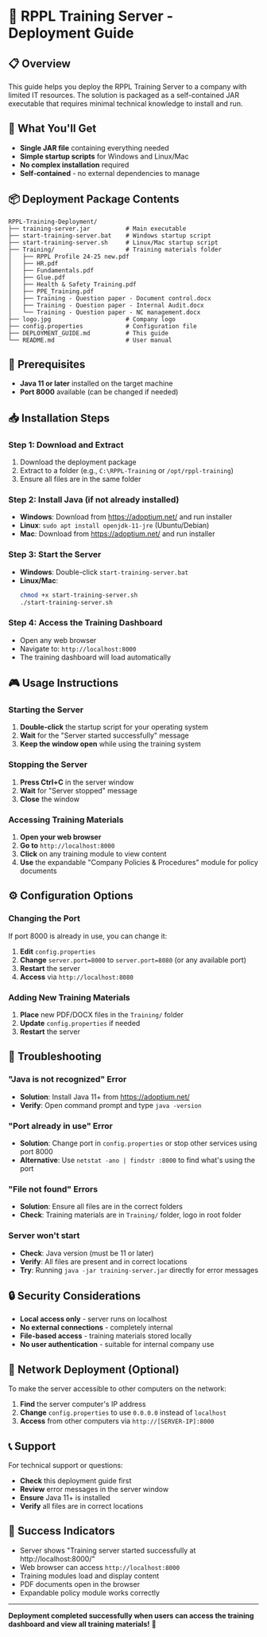 # 🚀 RPPL Training Server - Deployment Guide

## 📋 **Overview**
This guide helps you deploy the RPPL Training Server to a company with limited IT resources. The solution is packaged as a self-contained JAR executable that requires minimal technical knowledge to install and run.

## 🎯 **What You'll Get**
- **Single JAR file** containing everything needed
- **Simple startup scripts** for Windows and Linux/Mac
- **No complex installation** required
- **Self-contained** - no external dependencies to manage

## 📦 **Deployment Package Contents**
```
RPPL-Training-Deployment/
├── training-server.jar          # Main executable
├── start-training-server.bat    # Windows startup script
├── start-training-server.sh     # Linux/Mac startup script
├── Training/                    # Training materials folder
│   ├── RPPL Profile 24-25 new.pdf
│   ├── HR.pdf
│   ├── Fundamentals.pdf
│   ├── Glue.pdf
│   ├── Health & Safety Training.pdf
│   ├── PPE_Training.pdf
│   ├── Training - Question paper - Document control.docx
│   ├── Training - Question paper - Internal Audit.docx
│   └── Training - Question paper - NC management.docx
├── logo.jpg                     # Company logo
├── config.properties            # Configuration file
├── DEPLOYMENT_GUIDE.md          # This guide
└── README.md                    # User manual
```

## 🔧 **Prerequisites**
- **Java 11 or later** installed on the target machine
- **Port 8000** available (can be changed if needed)

## 📥 **Installation Steps**

### **Step 1: Download and Extract**
1. Download the deployment package
2. Extract to a folder (e.g., `C:\RPPL-Training` or `/opt/rppl-training`)
3. Ensure all files are in the same folder

### **Step 2: Install Java (if not already installed)**
- **Windows**: Download from https://adoptium.net/ and run installer
- **Linux**: `sudo apt install openjdk-11-jre` (Ubuntu/Debian)
- **Mac**: Download from https://adoptium.net/ and run installer

### **Step 3: Start the Server**
- **Windows**: Double-click `start-training-server.bat`
- **Linux/Mac**: 
  ```bash
  chmod +x start-training-server.sh
  ./start-training-server.sh
  ```

### **Step 4: Access the Training Dashboard**
- Open any web browser
- Navigate to: `http://localhost:8000`
- The training dashboard will load automatically

## 🎮 **Usage Instructions**

### **Starting the Server**
1. **Double-click** the startup script for your operating system
2. **Wait** for the "Server started successfully" message
3. **Keep the window open** while using the training system

### **Stopping the Server**
1. **Press Ctrl+C** in the server window
2. **Wait** for "Server stopped" message
3. **Close** the window

### **Accessing Training Materials**
1. **Open your web browser**
2. **Go to** `http://localhost:8000`
3. **Click** on any training module to view content
4. **Use** the expandable "Company Policies & Procedures" module for policy documents

## ⚙️ **Configuration Options**

### **Changing the Port**
If port 8000 is already in use, you can change it:
1. **Edit** `config.properties`
2. **Change** `server.port=8000` to `server.port=8080` (or any available port)
3. **Restart** the server
4. **Access** via `http://localhost:8080`

### **Adding New Training Materials**
1. **Place** new PDF/DOCX files in the `Training/` folder
2. **Update** `config.properties` if needed
3. **Restart** the server

## 🚨 **Troubleshooting**

### **"Java is not recognized" Error**
- **Solution**: Install Java 11+ from https://adoptium.net/
- **Verify**: Open command prompt and type `java -version`

### **"Port already in use" Error**
- **Solution**: Change port in `config.properties` or stop other services using port 8000
- **Alternative**: Use `netstat -ano | findstr :8000` to find what's using the port

### **"File not found" Errors**
- **Solution**: Ensure all files are in the correct folders
- **Check**: Training materials are in `Training/` folder, logo in root folder

### **Server won't start**
- **Check**: Java version (must be 11 or later)
- **Verify**: All files are present and in correct locations
- **Try**: Running `java -jar training-server.jar` directly for error messages

## 🔒 **Security Considerations**
- **Local access only** - server runs on localhost
- **No external connections** - completely internal
- **File-based access** - training materials stored locally
- **No user authentication** - suitable for internal company use

## 📱 **Network Deployment (Optional)**
To make the server accessible to other computers on the network:
1. **Find** the server computer's IP address
2. **Change** `config.properties` to use `0.0.0.0` instead of `localhost`
3. **Access** from other computers via `http://[SERVER-IP]:8000`

## 📞 **Support**
For technical support or questions:
- **Check** this deployment guide first
- **Review** error messages in the server window
- **Ensure** Java 11+ is installed
- **Verify** all files are in correct locations

## 🎉 **Success Indicators**
- Server shows "Training server started successfully at http://localhost:8000/"
- Web browser can access `http://localhost:8000`
- Training modules load and display content
- PDF documents open in the browser
- Expandable policy module works correctly

---
**Deployment completed successfully when users can access the training dashboard and view all training materials!** 🚀
